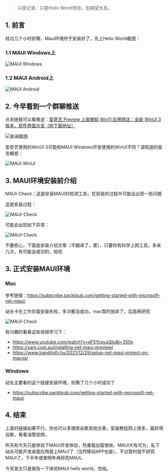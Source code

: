 >只是记录，只是Hello World体验，别期望太高。

## 1. 前言

经过几个小时折腾，Maui环境终于安装好了，先上Hello World截图：

### 1.1 MAUI Windows上

![MAUI Windows](https://lequ.co/2022/04/1803.png)

### 1.2 MAUI Android上

![MAUI Android](https://lequ.co/2022/04/1804.png)

## 2. 今早看到一个群聊推送

点击链接可以看推送：[爱奇艺 Preview 上架微软 Win11 应用商店：全新 WinUI 3 版本，软件界面大变（附下载地址）](https://www.ithome.com/0/613/321.htm)

![新闻截图](https://lequ.co/2022/04/1801.png)

爱奇艺使用的WinUI 3可能和MAUI Windows开发使用的WinUI不同？请知道的留言解惑：

![MAUI WinUI](https://lequ.co/2022/04/1802.png)

## 3. MAUI环境安装前介绍

MAUI-Check：这是安装MAUI的检测工具，在安装的过程中可能会出现一些问题

这是安装过程：

![MAUI-Check](https://lequ.co/2022/04/1805.png)

可能会出现如下异常：

![MAUI-Check](https://lequ.co/2022/04/1806.png)

不要担心，下面是安装介绍文章（不翻译了，累），只要你有科学上网工具，多来几次，有可能会成功的，哈哈

## 3. 正式安装MAUI环境

### Mac

参考链接：https://subscribe.packtpub.com/getting-started-with-microsoft-net-maui/

站长卡在工作负载安装失败，多次都没成功，mac暂时放弃了，后面再研究

![MAUI-Check](https://lequ.co/2022/04/1807.jpg)

有兴趣的看看这些视频学习下：

- https://www.youtube.com/watch?v=eF5YcpyzQIo&t=350s
- https://xam.com.au/installing-net-maui-preview/
- https://www.banditoth.hu/2021/12/29/setup-net-maui-project-on-macos/

### Windows

站长主要看的这个链接安装环境，折腾了几个小时成功了

- https://subscribe.packtpub.com/getting-started-with-microsoft-net-maui/

## 4. 结束

上面的链接如果不行，你也可以多搜索谷歌其他文章，安装教程网上很多，最好用谷歌，看看油管视频。

昨天和今天只是体验下MAUI开发体验，热重载加载很快，MAUI大有可为，私下站长可能开发桌面应用就上MAUI了（当然移动APP也是），不过暂时就不研究MAUI了，下半年或者明年再研究MAUI。

今天发文只是报告一下体验MAUI hello world，完结。